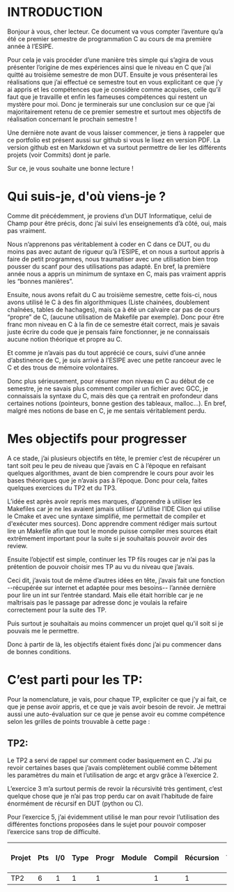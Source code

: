 
# INTRODUCTION
Bonjour à vous, cher lecteur. Ce document va vous compter l’aventure qu’a été ce premier semestre de programmation C au cours de ma première année à l’ESIPE.

Pour cela je vais procéder d’une manière très simple qui s’agira de vous présenter l’origine de mes expériences ainsi que le niveau en C que j’ai quitté au troisième semestre de mon DUT. Ensuite je vous présenterai les réalisations que j’ai effectué ce semestre tout en vous explicitant ce que j’y ai appris et les compétences que je considère comme acquises, celle qu’il faut que je travaille et enfin les fameuses compétences qui restent un mystère pour moi.
Donc je terminerais sur une conclusion sur ce que j’ai majoritairement retenu de ce premier semestre et surtout mes objectifs de réalisation concernant le prochain semestre !

Une dernière note avant de vous laisser commencer, je tiens à rappeler que ce portfolio est présent aussi sur github si vous le lisez en version PDF. La version github est en Markdown et va surtout permettre de lier les différents projets (voir Commits) dont je parle.

Sur ce, je vous souhaite une bonne lecture !

# Qui suis-je, d'où viens-je ?
Comme dit précédemment, je proviens d’un DUT Informatique, celui de Champ pour être précis, donc j’ai suivi les enseignements d’à côté, oui, mais pas vraiment.

Nous n’apprenons pas véritablement à coder en C dans ce DUT, ou du moins pas avec autant de rigueur qu’à l’ESIPE, et on nous a surtout appris à faire de petit programmes, nous traumatiser avec une utilisation bien trop pousser du scanf pour des utilisations pas adapté.
En bref, la première année nous a appris un minimum de syntaxe en C, mais pas vraiment appris les “bonnes manières”.

Ensuite, nous avons refait du C au troisième semestre, cette fois-ci, nous avons utilisé le C à des fin algorithmiques (Liste chainées, doublement chaînées, tables de hachages), mais ça à été un calvaire car pas de cours “propre” de C, (aucune utilisation de Makefile par exemple). Donc pour être franc mon niveau en C à la fin de ce semestre était correct, mais je savais juste écrire du code que je pensais faire fonctionner, je ne connaissais aucune notion théorique et propre au C.

Et comme je n’avais pas du tout apprécié ce cours, suivi d’une année d’abstinence de C, je suis arrivé à l’ESIPE avec une petite rancoeur avec le C et des trous de mémoire volontaires.

Donc plus sérieusement, pour résumer mon niveau en C au début de ce semestre, je ne savais plus comment compiler un fichier avec GCC, je connaissais la syntaxe du C, mais dès que ça rentrait en profondeur dans certaines notions (pointeurs, bonne gestion des tableaux, malloc…). En bref, malgré mes notions de base en C, je me sentais véritablement perdu.

# Mes objectifs pour progresser


A ce stade, j’ai plusieurs objectifs en tête, le premier c’est de récupérer un tant soit peu le peu de niveau que j’avais en C à l’époque en refaisant quelques algorithmes, avant de bien comprendre le cours pour avoir les bases théoriques que je n’avais pas à l’époque. Donc pour cela, faites quelques exercices du TP2 et du TP3.

L’idée est après avoir repris mes marques, d’apprendre à utiliser les Makefiles car je ne les avaient jamais utiliser (J’utilise l’IDE Clion qui utilise le Cmake et avec une syntaxe simplifié, me permettait de compiler et d'exécuter mes sources). Donc apprendre comment rédiger mais surtout lire un Makefile afin que tout le monde puisse compiler mes sources était extrêmement important pour la suite si je souhaitais pouvoir avoir des review.

Ensuite l’objectif est simple, continuer les TP fils rouges car je n’ai pas la prétention de pouvoir choisir mes TP au vu du niveau que j’avais. 

Ceci dit, j’avais tout de même d’autres idées en tête, j’avais fait une fonction --récupérée sur internet et adaptée pour mes besoins-- l’année dernière pour lire un int sur l’entrée standard. Mais elle était horrible car je ne maîtrisais pas le passage par adresse donc je voulais la refaire correctement pour la suite des TP.

Puis surtout je souhaitais au moins commencer un projet quel qu'il soit si je pouvais me le permettre.

Donc à partir de là, les objectifs étaient fixés donc j’ai pu commencer dans de bonnes conditions.
# C’est parti pour les TP:
Pour la nomenclature, je vais, pour chaque TP, expliciter ce que j’y ai fait, ce que je pense avoir appris, et ce que je vais avoir besoin de revoir. Je mettrai aussi une auto-évaluation sur ce que je pense avoir eu comme compétence selon les grilles de points trouvable à cette page : 

## TP2:
Le TP2 a servi de rappel sur comment coder basiquement en C.
J’ai pu revoir certaines bases que j’avais complètement oublié comme bêtement les paramètres du main et l’utilisation de argc et argv grâce à l’exercice 2.

L’exercice 3 m’a surtout permis de revoir la récursivité très gentiment, c’est quelque chose que je n’ai pas trop perdu car on avait l’habitude de faire énormément de récursif en DUT (python ou C).

Pour l’exercice 5, j’ai évidemment utilisé le man pour revoir l’utilisation des différentes fonctions proposées dans le sujet pour pouvoir composer l’exercice sans trop de difficulté.

| Projet | Pts | I/0 | Type | Progr | Module | Compil | Récursion | Tableaux | Pointeurs | Structures | Allocation | Fichier | Bit à bit | Fct Pointer | Biblio |
| --- | --- | --- | --- | --- | --- | --- | --- | --- | --- | --- | --- | --- | --- | --- | --- |
| TP2 | 6 | 1 | 1 | 1 | | 1 | 1 | | | | | 1 | | 
